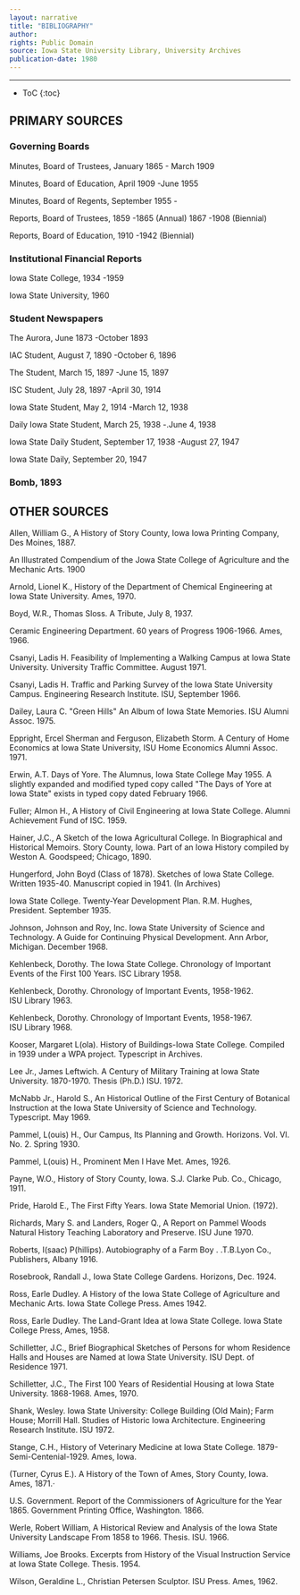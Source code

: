 ```yaml
---
layout: narrative
title: "BIBLIOGRAPHY"
author:
rights: Public Domain
source: Iowa State University Library, University Archives
publication-date: 1980 
---
```


---

* ToC
{:toc}

## PRIMARY SOURCES 

### Governing Boards
Minutes, Board of Trustees, January 1865 - March 1909 

Minutes, Board of Education, April 1909 -June 1955

Minutes, Board of Regents, September 1955 -

­Reports, Board of Trustees, 1859 -1865 (Annual) 
1867 -1908 (Biennial) 

Reports, Board of Education, 1910 -1942 (Biennial) 

### Institutional Financial Reports 
Iowa State College, 1934 -1959 

Iowa State University, 1960 ­

### Student Newspapers 
The Aurora, June 1873 -October 1893 

IAC Student, August 7, 1890 -October 6, 1896 

The Student, March 15, 1897 -June 15, 1897 

ISC Student, July 28, 1897 -April 30, 1914 

Iowa State Student, May 2, 1914 -March 12, 1938 

Daily Iowa State Student, March 25, 1938 -.June 4, 1938 

Iowa State Daily Student, September 17, 1938 -August 27, 1947 

Iowa State Daily, September 20, 1947 ­

### Bomb, 1893 ­

## OTHER SOURCES 
Allen, William G., A History of Story County, Iowa Iowa Printing Company, Des Moines, 1887. 

An Illustrated Compendium of the Jowa State College of Agriculture and the Mechanic Arts. 1900 

Arnold, Lionel K., History of the Department of Chemical Engineering at Iowa State University. Ames, 1970. 

Boyd, W.R., Thomas Sloss. A Tribute, July 8, 1937. 

Ceramic Engineering Department. 60 years of Progress 1906-1966. Ames, 1966. 

Csanyi, Ladis H. Feasibility of Implementing a Walking Campus at Iowa State University. University Traffic Committee. August 1971. 

Csanyi, Ladis H. Traffic and Parking Survey of the Iowa State Uni­versity Campus. Engineering Research Institute. ISU, September 1966. 

Dailey, Laura C. "Green Hills" An Album of Iowa State Memories. ISU Alumni Assoc. 1975. 

Eppright, Ercel Sherman and Ferguson, Elizabeth Storm. A Century of Home Economics at Iowa State University, ISU Home   Economics Alumni Assoc. 1971. 

Erwin, A.T. Days of Yore. The Alumnus, Iowa State College May 1955. A slightly expanded and modified typed copy called "The Days of Yore at Iowa State" exists in typed copy dated February 1966. 

Fuller; Almon H., A History of Civil Engineering at Iowa State College. Alumni Achievement Fund of ISC. 1959. 

Hainer, J.C., A Sketch of the Iowa Agricultural College. In Bio­graphical and Historical Memoirs. Story County, Iowa. Part of an Iowa History compiled by Weston A. Goodspeed; Chicago, 1890. 

Hungerford, John Boyd (Class of 1878). Sketches of Iowa State College. Written 1935-40. Manuscript copied in 1941. (In Archives) 

Iowa State College. Twenty-Year Development Plan. R.M. Hughes, President. September 1935. 

Johnson, Johnson and Roy, Inc. Iowa State University of Science and Technology. A Guide for Continuing Physical Development. Ann Arbor, Michigan. December 1968. 
 
Kehlenbeck, Dorothy. The Iowa State College. Chronology of Important Events of the First 100 Years. ISC Library 1958. 

Kehlenbeck, Dorothy.  Chronology of Important Events,  1958-1962.  
ISU Library 1963.  

Kehlenbeck, Dorothy.  Chronology of Important Events,  1958-1967.  
ISU Library 1968. 

Kooser, Margaret L(ola). History of Buildings-Iowa State College. Compiled in 1939 under a WPA project. Typescript in Archives. 

Lee Jr., James Leftwich. A Century of Military Training at Iowa State University. 1870-1970. Thesis (Ph.D.) ISU. 1972. 

McNabb Jr., Harold S., An Historical Outline of the First Century of Botanical Instruction at the Iowa State University of Science and Technology. Typescript. May 1969. 

Pammel, L(ouis) H., Our Campus, Its Planning and Growth. Horizons. Vol. VI. No. 2. Spring 1930. 

Pammel, L(ouis) H., Prominent Men I Have Met. Ames, 1926. 

Payne, W.O., History of Story County, Iowa. S.J. Clarke Pub. Co., Chicago, 1911. 

Pride, Harold E., The First Fifty Years. Iowa State Memorial Union. (1972). 

Richards, Mary S. and Landers, Roger Q., A Report on Pammel Woods Natural History Teaching Laboratory and Preserve. ISU June 1970. 

Roberts, I(saac) P(hillips). Autobiography of a Farm Boy . .T.B.Lyon Co., Publishers, Albany 1916. 

Rosebrook, Randall J., Iowa State College Gardens. Horizons, Dec. 1924. 

Ross, Earle Dudley. A History of the Iowa State College of Agriculture and Mechanic Arts. Iowa State College Press. 
Ames 1942. 

Ross, Earle Dudley. The Land-Grant Idea at Iowa State College. Iowa State College Press, Ames, 1958. 

Schilletter, J.C., Brief Biographical Sketches of Persons for whom Residence Halls and Houses are Named at Iowa State University. ISU Dept. of Residence 1971. 

Schilletter, J.C., The First 100 Years of Residential Housing at Iowa State University. 1868-1968. Ames, 1970. 

Shank, Wesley. Iowa State University: College Building (Old Main); Farm House; Morrill Hall. Studies of Historic Iowa Architecture. Engineering Research Institute. ISU 1972. 

Stange, C.H., History of Veterinary Medicine at Iowa State College. 1879-Semi-Centenial-1929. Ames, Iowa. 

(Turner, Cyrus E.). A History of the Town of Ames, Story County, Iowa. Ames, 1871.· 

U.S. Government. Report of the Commissioners of Agriculture for the Year 1865. Government Printing Office, Washington. 1866. 

Werle, Robert William, A Historical Review and Analysis of the Iowa State University Landscape From 1858 to 1966. Thesis. ISU. 1966. 

Williams, Joe Brooks. Excerpts from History of the Visual Instruction Service at Iowa State College. Thesis. 1954. 

Wilson, Geraldine L., Christian Petersen Sculptor. ISU Press. Ames, 1962.